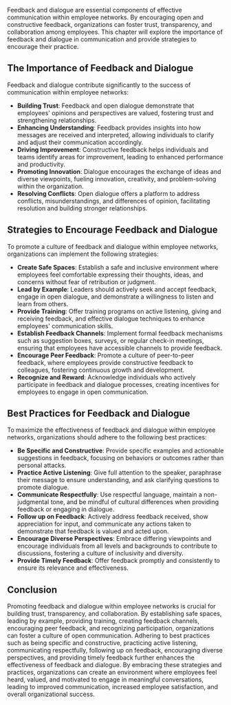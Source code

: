 
Feedback and dialogue are essential components of effective communication within employee networks. By encouraging open and constructive feedback, organizations can foster trust, transparency, and collaboration among employees. This chapter will explore the importance of feedback and dialogue in communication and provide strategies to encourage their practice.

**The Importance of Feedback and Dialogue**
-------------------------------------------

Feedback and dialogue contribute significantly to the success of communication within employee networks:

* **Building Trust**: Feedback and open dialogue demonstrate that employees' opinions and perspectives are valued, fostering trust and strengthening relationships.
* **Enhancing Understanding**: Feedback provides insights into how messages are received and interpreted, allowing individuals to clarify and adjust their communication accordingly.
* **Driving Improvement**: Constructive feedback helps individuals and teams identify areas for improvement, leading to enhanced performance and productivity.
* **Promoting Innovation**: Dialogue encourages the exchange of ideas and diverse viewpoints, fueling innovation, creativity, and problem-solving within the organization.
* **Resolving Conflicts**: Open dialogue offers a platform to address conflicts, misunderstandings, and differences of opinion, facilitating resolution and building stronger relationships.

**Strategies to Encourage Feedback and Dialogue**
-------------------------------------------------

To promote a culture of feedback and dialogue within employee networks, organizations can implement the following strategies:

* **Create Safe Spaces**: Establish a safe and inclusive environment where employees feel comfortable expressing their thoughts, ideas, and concerns without fear of retribution or judgment.
* **Lead by Example**: Leaders should actively seek and accept feedback, engage in open dialogue, and demonstrate a willingness to listen and learn from others.
* **Provide Training**: Offer training programs on active listening, giving and receiving feedback, and effective dialogue techniques to enhance employees' communication skills.
* **Establish Feedback Channels**: Implement formal feedback mechanisms such as suggestion boxes, surveys, or regular check-in meetings, ensuring that employees have accessible channels to provide feedback.
* **Encourage Peer Feedback**: Promote a culture of peer-to-peer feedback, where employees provide constructive feedback to colleagues, fostering continuous growth and development.
* **Recognize and Reward**: Acknowledge individuals who actively participate in feedback and dialogue processes, creating incentives for employees to engage in open communication.

**Best Practices for Feedback and Dialogue**
--------------------------------------------

To maximize the effectiveness of feedback and dialogue within employee networks, organizations should adhere to the following best practices:

* **Be Specific and Constructive**: Provide specific examples and actionable suggestions in feedback, focusing on behaviors or outcomes rather than personal attacks.
* **Practice Active Listening**: Give full attention to the speaker, paraphrase their message to ensure understanding, and ask clarifying questions to promote dialogue.
* **Communicate Respectfully**: Use respectful language, maintain a non-judgmental tone, and be mindful of cultural differences when providing feedback or engaging in dialogue.
* **Follow up on Feedback**: Actively address feedback received, show appreciation for input, and communicate any actions taken to demonstrate that feedback is valued and acted upon.
* **Encourage Diverse Perspectives**: Embrace differing viewpoints and encourage individuals from all levels and backgrounds to contribute to discussions, fostering a culture of inclusivity and diversity.
* **Provide Timely Feedback**: Offer feedback promptly and consistently to ensure its relevance and effectiveness.

Conclusion
----------

Promoting feedback and dialogue within employee networks is crucial for building trust, transparency, and collaboration. By establishing safe spaces, leading by example, providing training, creating feedback channels, encouraging peer feedback, and recognizing participation, organizations can foster a culture of open communication. Adhering to best practices such as being specific and constructive, practicing active listening, communicating respectfully, following up on feedback, encouraging diverse perspectives, and providing timely feedback further enhances the effectiveness of feedback and dialogue. By embracing these strategies and practices, organizations can create an environment where employees feel heard, valued, and motivated to engage in meaningful conversations, leading to improved communication, increased employee satisfaction, and overall organizational success.
